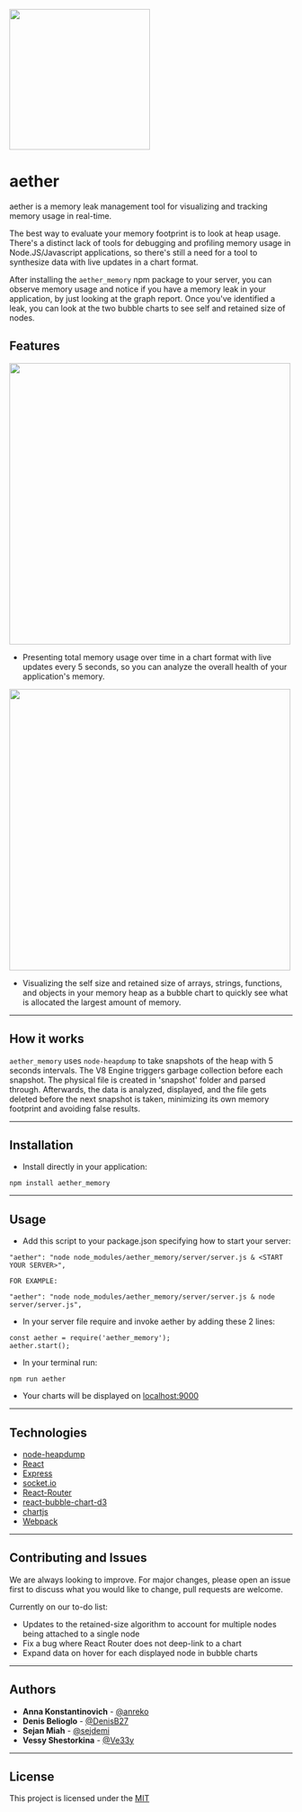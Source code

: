 <p>
  <img width="250px" src="./aether/assets/AetherLogo01.png" />
</p>

# aether

aether is a memory leak management tool for visualizing and tracking memory usage in real-time.

The best way to evaluate your memory footprint is to look at heap usage. There's a distinct lack of tools for debugging and profiling memory usage in Node.JS/Javascript applications, so there's still a need for a tool to synthesize data with live updates in a chart format.

After installing the `aether_memory` npm package to your server, you can observe memory usage and notice if you have a memory leak in your application, by just looking at the graph report. Once you've identified a leak, you can look at the two bubble charts to see self and retained size of nodes.

## Features

<p>
  <img width="500px" src="./aether/assets/ChartExample.png" />
</p>

- Presenting total memory usage over time in a chart format with live updates every 5 seconds, so you can analyze the overall health of your application's memory.

<p>
  <img width="500px" src="./aether/assets/BubbleChartExample.png" />
</p>

- Visualizing the self size and retained size of arrays, strings, functions, and objects in your memory heap as a bubble chart to quickly see what is allocated the largest amount of memory.
---
## How it works

`aether_memory` uses `node-heapdump` to take snapshots of the heap with 5 seconds intervals. The V8 Engine triggers garbage collection before each snapshot. The physical file is created in 'snapshot' folder and parsed through. Afterwards, the data is analyzed, displayed, and the file gets deleted before the next snapshot is taken, minimizing its own memory footprint and avoiding false results. 

---
## Installation

- Install directly in your application:

```
npm install aether_memory

```
---
## Usage

- Add this script to your package.json specifying how to start your server: 
```
"aether": "node node_modules/aether_memory/server/server.js & <START YOUR SERVER>",
```
```
FOR EXAMPLE: 

"aether": "node node_modules/aether_memory/server/server.js & node server/server.js",
```
- In your server file require and invoke aether by adding these 2 lines:
```
const aether = require('aether_memory');
aether.start();
```
- In your terminal run:
```
npm run aether
```
- Your charts will be displayed on  [localhost:9000](http://localhost:9000/)

---
## Technologies

* [node-heapdump](https://github.com/bnoordhuis/node-heapdump)
* [React](https://github.com/facebook/react)
* [Express](https://github.com/expressjs/express)
* [socket.io](https://github.com/socketio/socket.io)
* [React-Router](https://github.com/ReactTraining/react-router)
* [react-bubble-chart-d3](https://github.com/weknowinc/react-bubble-chart-d3)
* [chartjs](https://github.com/chartjs)
* [Webpack](https://github.com/webpack/webpack)
---
## Contributing and Issues

We are always looking to improve. For major changes, please open an issue first to discuss what you would like to change, pull requests are welcome.

Currently on our to-do list:
 - Updates to the retained-size algorithm to account for multiple nodes being attached to a single node
 - Fix a bug where React Router does not deep-link to a chart
 - Expand data on hover for each displayed node in bubble charts

---
## Authors

- **Anna Konstantinovich** - [@anreko](https://github.com/anreko)
- **Denis Belioglo** - [@DenisB27](https://github.com/DenisB27)
- **Sejan Miah** - [@sejdemi](https://github.com/sejdemi)
- **Vessy Shestorkina** - [@Ve33y](https://github.com/Ve33y)
---

## License
This project is licensed under the [MIT](https://choosealicense.com/licenses/mit/)
